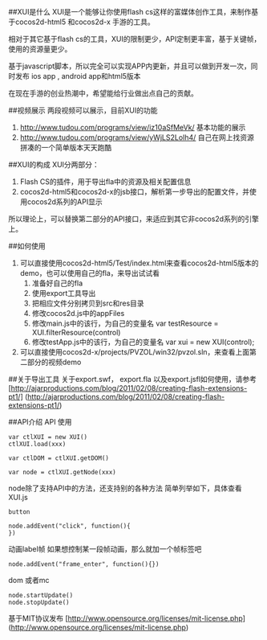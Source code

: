 ﻿##XUI是什么
XUI是一个能够让你使用flash cs这样的富媒体创作工具，来制作基于cocos2d-html5 和cocos2d-x 手游的工具。

相对于其它基于flash cs的工具，XUI的限制更少，API定制更丰富，基于关键帧，使用的资源量更少。

基于javascript脚本，所以完全可以实现APP内更新，并且可以做到开发一次，同时发布 ios app , android app和html5版本

在现在手游的创业热潮中，希望能给行业做出点自己的贡献。

##视频展示
两段视频可以展示，目前XUI的功能

1. http://www.tudou.com/programs/view/iz10aSfMeVk/
   基本功能的展示
2. http://www.tudou.com/programs/view/yWjLS2LoIh4/
   自己在网上找资源拼凑的一个简单版本天天跑酷

##XUI的构成
XUI分两部分：
1. Flash CS的插件，用于导出fla中的资源及相关配置信息
2. cocos2d-html5和cocos2d-x的jsb接口，解析第一步导出的配置文件，并使用cocos2d系列的API显示

所以理论上，可以替换第二部分的API接口，来适应到其它非cocos2d系列的引擎上。

##如何使用
1. 可以直接使用cocos2d-html5/Test/index.html来查看cocos2d-html5版本的demo，也可以使用自己的fla，来导出试试看
    1. 准备好自己的fla
    2. 使用export工具导出
    3. 把相应文件分别拷贝到src和res目录
    4. 修改cocos2d.js中的appFiles
    5. 修改main.js中的该行，为自己的变量名 var testResource = XUI.filterResource(control)
    6. 修改testApp.js中的该行，为自己的变量名 var xui = new XUI(control);
2. 可以直接使用cocos2d-x/projects/PVZOL/win32/pvzol.sln，来查看上面第二部分的视频demo

##关于导出工具
关于export.swf， export.fla 以及export.jsfl如何使用，请参考
[http://ajarproductions.com/blog/2011/02/08/creating-flash-extensions-pt1/]
(http://ajarproductions.com/blog/2011/02/08/creating-flash-extensions-pt1/)

##API介绍
API 使用

    var ctlXUI = new XUI()
    ctlXUI.load(xxx)
    
    var ctlDOM = ctlXUI.getDOM()
    
    var node = ctlXUI.getNode(xxx)

node除了支持API中的方法，还支持别的各种方法
简单列举如下，具体查看XUI.js

    button

    node.addEvent("click", function(){
    })

动画label帧
如果想控制某一段帧动画，那么就加一个帧标签吧

    node.addEvent("frame_enter", function(){})

dom 或者mc

    node.startUpdate()
    node.stopUpdate()

基于MIT协议发布
[http://www.opensource.org/licenses/mit-license.php]
(http://www.opensource.org/licenses/mit-license.php)
